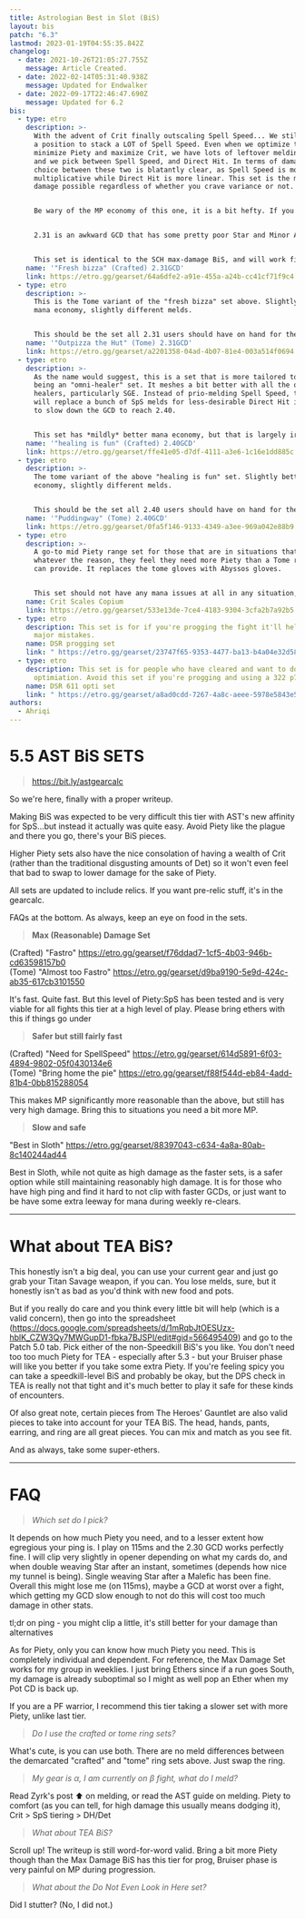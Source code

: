 ```yaml
---
title: Astrologian Best in Slot (BiS)
layout: bis
patch: "6.3"
lastmod: 2023-01-19T04:55:35.842Z
changelog:
  - date: 2021-10-26T21:05:27.755Z
    message: Article Created.
  - date: 2022-02-14T05:31:40.938Z
    message: Updated for Endwalker
  - date: 2022-09-17T22:46:47.690Z
    message: Updated for 6.2
bis:
  - type: etro
    description: >-
      With the advent of Crit finally outscaling Spell Speed... We still are in
      a position to stack a LOT of Spell Speed. Even when we optimize to
      minimize Piety and maximize Crit, we have lots of leftover melding slots,
      and we pick between Spell Speed, and Direct Hit. In terms of damage, the
      choice between these two is blatantly clear, as Spell Speed is more
      multiplicative while Direct Hit is more linear. This set is the maximum
      damage possible regardless of whether you crave variance or not.


      Be wary of the MP economy of this one, it is a bit hefty. If you are concerned about your mana despite playing AST, the easiest upgrade is to take a Tome ring instead. We have a set for this.


      2.31 is an awkward GCD that has some pretty poor Star and Minor Arcana drift, but it will not cause either to drift out of buffs or cause a lost usage in almost all cases. Divination is fine at 2.31. 


      This set is identical to the SCH max-damage BiS, and will work fine for anyone playing SCH as well.
    name: '"Fresh bizza" (Crafted) 2.31GCD'
    link: https://etro.gg/gearset/64a6dfe2-a91e-455a-a24b-cc41cf71f9c4
  - type: etro
    description: >-
      This is the Tome variant of the "fresh bizza" set above. Slightly better
      mana economy, slightly different melds.


      This should be the set all 2.31 users should have on hand for the expected 6.3 Ultimate (essentially, make sure you have a Tome ring ready for that encounter).
    name: '"Outpizza the Hut" (Tome) 2.31GCD'
    link: https://etro.gg/gearset/a2201358-04ad-4b07-81e4-003a514f0694
  - type: etro
    description: >-
      As the name would suggest, this is a set that is more tailored towards
      being an "omni-healer" set. It meshes a bit better with all the other
      healers, particularly SGE. Instead of prio-melding Spell Speed, this set
      will replace a bunch of SpS melds for less-desirable Direct Hit in order
      to slow down the GCD to reach 2.40.


      This set has *mildly* better mana economy, but that is largely irrelevant.
    name: '"healing is fun" (Crafted) 2.40GCD'
    link: https://etro.gg/gearset/ffe41e05-d7df-4111-a3e6-1c16e1dd885c
  - type: etro
    description: >-
      The tome variant of the above "healing is fun" set. Slightly better mana
      economy, slightly different melds.


      This should be the set all 2.40 users should have on hand for the expected 6.3 Ultimate (essentially, make sure you have a Tome ring ready for that encounter).
    name: '"Puddingway" (Tome) 2.40GCD'
    link: https://etro.gg/gearset/0fa5f146-9133-4349-a3ee-969a042e88b9
  - type: etro
    description: >-
      A go-to mid Piety range set for those that are in situations that, for
      whatever the reason, they feel they need more Piety than a Tome ring set
      can provide. It replaces the tome gloves with Abyssos gloves.


      This set should not have any mana issues at all in any situation, barring extreme examples.
    name: Crit Scales Copium
    link: https://etro.gg/gearset/533e13de-7ce4-4183-9304-3cfa2b7a92b5
  - type: etro
    description: This set is for if you're progging the fight it'll help recover any
      major mistakes.
    name: DSR progging set
    link: " https://etro.gg/gearset/23747f65-9353-4477-ba13-b4a04e32d584"
  - type: etro
    description: This set is for people who have cleared and want to do more
      optimiation. Avoid this set if you're progging and using a 322 p7 strat.
    name: DSR 611 opti set
    link: " https://etro.gg/gearset/a8ad0cdd-7267-4a8c-aeee-5978e5843e53"
authors:
  - Ahriqi
---
```

# 5.5 AST BiS SETS

> <https://bit.ly/astgearcalc>

So we're here, finally with a proper writeup.

Making BiS was expected to be very difficult this tier with AST's new affinity for SpS...but instead it actually was quite easy. Avoid Piety like the plague and there you go, there's your BiS pieces.

Higher Piety sets also have the nice consolation of having a wealth of Crit (rather than the traditional disgusting amounts of Det) so it won't even feel that bad to swap to lower damage for the sake of Piety.

All sets are updated to include relics. If you want pre-relic stuff, it's in the gearcalc.

FAQs at the bottom. As always, keep an eye on food in the sets.

> **Max (Reasonable) Damage Set**  

(Crafted) "Fastro" <https://etro.gg/gearset/f76ddad7-1cf5-4b03-946b-cd63598157b0>\
(Tome) "Almost too Fastro" <https://etro.gg/gearset/d9ba9190-5e9d-424c-ab35-617cb3101550>

It's fast. Quite fast. But this level of Piety:SpS has been tested and is very viable for all fights this tier at a high level of play. Please bring ethers with this if things go under

> **Safer but still fairly fast**  

(Crafted) "Need for SpellSpeed" <https://etro.gg/gearset/614d5891-6f03-4894-9802-05f0430134e6>\
(Tome) "Bring home the pie" <https://etro.gg/gearset/f88f544d-eb84-4add-81b4-0bb815288054>

This makes MP significantly more reasonable than the above, but still has very high damage. Bring this to situations you need a bit more MP.

> **Slow and safe**  

"Best in Sloth" <https://etro.gg/gearset/88397043-c634-4a8a-80ab-8c140244ad44>  

Best in Sloth, while not quite as high damage as the faster sets, is a safer option while still maintaining reasonably high damage. It is for those who have high ping and find it hard to not clip with faster GCDs, or just want to be have some extra leeway for mana during weekly re-clears.

- - -

# What about TEA BiS?

This honestly isn't a big deal, you can use your current gear and just go grab your Titan Savage weapon, if you can. You lose melds, sure, but it honestly isn't as bad as you'd think with new food and pots.

But if you really do care and you think every little bit will help (which is a valid concern), then go into the spreadsheet (<https://docs.google.com/spreadsheets/d/1mRqbJtOESUzx-hblK_CZW3Qy7MWGupD1-fbka7BJSPI/edit#gid=566495409>) and go to the Patch 5.0 tab. Pick either of the non-Speedkill BiS's you like. You don't need too too much Piety for TEA - especially after 5.3 - but your Bruiser phase will like you better if you take some extra Piety. If you're feeling spicy you can take a speedkill-level BiS and probably be okay, but the DPS check in TEA is really not that tight and it's much better to play it safe for these kinds of encounters.

Of also great note, certain pieces from The Heroes' Gauntlet are also valid pieces to take into account for your TEA BiS. The head, hands, pants, earring, and ring are all great pieces. You can mix and match as you see fit.

And as always, take some super-ethers.

- - -

# FAQ

> *Which set do I pick?*

It depends on how much Piety you need, and to a lesser extent how egregious your ping is. I play on 115ms and the 2.30 GCD works perfectly fine. I will clip very slightly in opener depending on what my cards do, and when double weaving Star after an instant, sometimes (depends how nice my tunnel is being). Single weaving Star after a Malefic has been fine. Overall this might lose me (on 115ms), maybe a GCD at worst over a fight, which getting my GCD slow enough to not do this will cost too much damage in other stats.

tl;dr on ping - you might clip a little, it's still better for your damage than alternatives

As for Piety, only you can know how much Piety you need. This is completely individual and dependent. For reference, the Max Damage Set works for my group in weeklies. I just bring Ethers since if a run goes South, my damage is already suboptimal so I might as well pop an Ether when my Pot CD is back up.

If you are a PF warrior, I recommend this tier taking a slower set with more Piety, unlike last tier.

> *Do I use the crafted or tome ring sets?*

What's cute, is you can use both. There are no meld differences between the demarcated "crafted" and "tome" ring sets above. Just swap the ring.

> *My gear is α, I am currently on β fight, what do I meld?*

Read Zyrk's post :arrow_up: on melding, or read the AST guide on melding. Piety to comfort (as you can tell, for high damage this usually means dodging it), Crit > SpS tiering > DH/Det

> *What about TEA BiS?*

Scroll up! The writeup is still word-for-word valid. Bring a bit more Piety though than the Max Damage BiS has this tier for prog, Bruiser phase is very painful on MP during progression.

> *What about the Do Not Even Look in Here set?*

Did I stutter?
(No, I did not.)